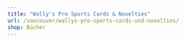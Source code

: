 ```yaml
---
title: "Wally's Pro Sports Cards & Novelties"
url: /vancouver/wallys-pro-sports-cards-und-novelties/
shop: Bücher
---
```

